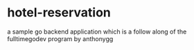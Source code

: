 # hotel-reservation
a sample go backend application which is a follow along of the fulltimegodev program by anthonygg
